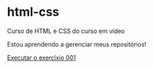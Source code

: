 # html-css
 Curso de HTML e CSS do curso em vídeo

 Estou aprendendo a gerenciar meus repositórios!

 <a href= " https://guilhermejoaquimramos.github.io/html-css/exercicios/ex001/index.html">Executar o exercíxio 001 </a>
